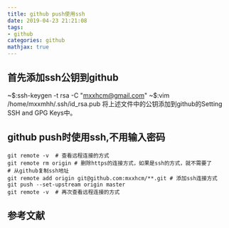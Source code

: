 ```yaml
---
title: github push使用ssh
date: 2019-04-23 21:21:08
tags:
- github
categories: github
mathjax: true
---
```


## 首先添加ssh公钥到github
~\$:ssh-keygen -t rsa -C "mxxhcm@gmail.com"
~\$:vim /home/mxxmhh/.ssh/id_rsa.pub
将上述文件中的公钥添加到github的Setting SSH and GPG Keys中。

## github push时使用ssh,不用输入密码
``` shell
git remote -v  # 查看远程连接的方式
git remote rm origin # 删除https的连接方式，如果是ssh的方式，就不需要了
# 从github复制ssh地址
git remote add origin git@github.com:mxxhcm/**.git # 添加ssh连接方式
git push --set-upstream origin master
git remote -v  # 再次查看远程连接的方式
```

## 参考文献
